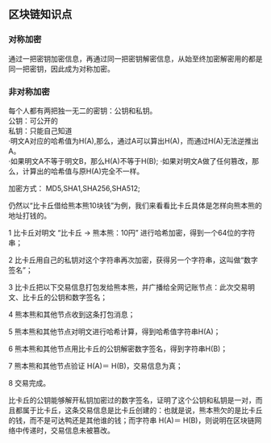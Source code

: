 <!--
 * @Author: Billy-S
 * @Description: 
 * @Date: 2021-05-31 15:20:14
 * @LastEditTime: 2021-05-31 15:53:44
-->
## 区块链知识点
### 对称加密
通过一把密钥加密信息，再通过同一把密钥解密信息，从始至终加密解密用的都是同一把密钥，因此成为对称加密。
### 非对称加密
每个人都有两把独一无二的密钥：公钥和私钥。  
公钥：可公开的  
私钥：只能自己知道  
·明文A对应的哈希值为H(A),那么，通过A可以算出H(A)，而通过H(A)无法逆推出A。  
·如果明文A不等于明文B，那么H(A)不等于H(B); 
·如果对明文A做了任何篡改，那么，计算出的哈希值与原H(A)完全不一样。

加密方式： MD5,SHA1,SHA256,SHA512;

仍然以“比卡丘借给熊本熊10块钱”为例，我们来看看比卡丘具体是怎样向熊本熊的地址打钱的。

1 比卡丘对明文 “比卡丘 → 熊本熊：10円” 进行哈希加密，得到一个64位的字符串；

2 比卡丘用自己的私钥对这个字符串再次加密，获得另一个字符串，这叫做“数字签名”；

3 比卡丘把以下交易信息打包发给熊本熊，并广播给全网记账节点：此次交易明文、比卡丘的公钥和数字签名；

4 熊本熊和其他节点收到这条打包消息；

5 熊本熊和其他节点对明文进行哈希计算，得到哈希值字符串H(A)；

6 熊本熊和其他节点用比卡丘的公钥解密数字签名，得到字符串H(B)；

7 熊本熊和其他节点验证 H(A)＝ H(B)，交易信息为真；

8 交易完成。

比卡丘的公钥能够解开私钥加密过的数字签名，证明了这个公钥和私钥是一对，而且都属于比卡丘，这条交易信息是比卡丘创建的：也就是说，熊本熊欠的是比卡丘的钱，而不是可达鸭还是其他谁的钱；而字符串 H(A)＝ H(B)，则说明在区块链网络中传递时，交易信息未被篡改。